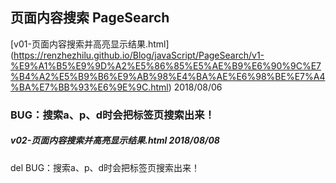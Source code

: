 ## 页面内容搜索 PageSearch

 [v01-页面内容搜索并高亮显示结果.html] (https://renzhezhilu.github.io/Blog/javaScript/PageSearch/v1-%E9%A1%B5%E9%9D%A2%E5%86%85%E5%AE%B9%E6%90%9C%E7%B4%A2%E5%B9%B6%E9%AB%98%E4%BA%AE%E6%98%BE%E7%A4%BA%E7%BB%93%E6%9E%9C.html)
2018/08/06
### BUG：搜索a、p、d时会把标签页搜索出来！


##### v02-页面内容搜索并高亮显示结果.html 2018/08/08
del BUG：搜索a、p、d时会把标签页搜索出来！
